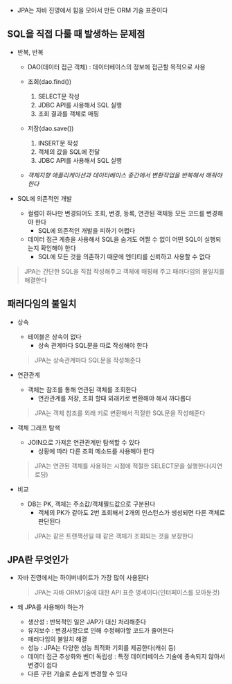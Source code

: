 - JPA는 자바 진영에서 힘을 모아서 만든 ORM 기술 표준이다

## SQL을 직접 다룰 때 발생하는 문제점
- 반복, 반복
    - DAO(데이터 접근 객체) : 데이터베이스의 정보에 접근할 목적으로 사용
    - 조회(dao.find())
        1. SELECT문 작성
        2. JDBC API를 사용해서 SQL 실행
        3. 조회 결과를 객체로 매핑

    - 저장(dao.save())
        1. INSERT문 작성
        2. 객체의 값을 SQL에 전달
        3. JDBC API를 사용해서 SQL 실행
    
    - *객체지향 애플리케이션과 데이터베이스 중간에서 변환작업을 반복해서 해줘야 한다*

- SQL에 의존적인 개발  
    - 컬럼이 하나만 변경되어도 조회, 변경, 등록, 연관된 객체등 모든 코드를 변경해야 한다
        - SQL에 의존적인 개발을 피하기 어렵다
    - 데이터 접근 계층을 사용해서 SQL을 숨겨도 어쩔 수 없이 어떤 SQL이 실행되는지 확인해야 한다
        - SQL에 모든 것을 의존하기 때문에 엔티티를 신뢰하고 사용할 수 없다

> JPA는 간단한 SQL을 직접 작성해주고 객체에 매핑해 주고 패러다임의 불일치를 해결한다

## 패러다임의 불일치 
- 상속
    - 테이블은 상속이 없다
        - 상속 관계마다 SQL문을 따로 작성해야 한다
    > JPA는 상속관계마다 SQL문을 작성해준다

- 연관관계
    - 객체는 참조를 통해 연관된 객체를 조회한다
        - 연관관계를 저장, 조회 할때 외래키로 변환해야 해서 까다롭다
    > JPA는 객체 참조를 외래 키로 변환해서 적절한 SQL문을 작성해준다

- 객체 그래프 탐색
    - JOIN으로 가져온 연관관계만 탐색할 수 있다
        - 상황에 따라 다른 조회 메소드를 사용해야 한다

    > JPA는 연관된 객체를 사용하는 시점에 적절한 SELECT문을 실행한다(지연 로딩)

- 비교
    - DB는 PK, 객체는 주소값/객체필드값으로  구분된다
        - 객체의 PK가 같아도 2번 조회해서 2개의 인스턴스가 생성되면 다른 객체로 판단된다
    > JPA는 같은 트랜잭션일 때 같은 객체가 조회되는 것을 보장한다

## JPA란 무엇인가
- 자바 진영에서는 하이버네이트가 가장 많이 사용된다
    > JPA는 자바 ORM기술에 대한 API 표준 명세이다(인터페이스를 모아둔것)

- 왜 JPA를 사용해야 하는가
    - 생산성 : 반복적인 일은 JAP가 대신 처리해준다
    - 유지보수 : 변경사항으로 인해 수정해야할 코드가 줄어든다
    - 패러다임의 불일치 해결 
    - 성능 : JPA는 다양한 성능 최적화 기회를 제공한다(캐쉬 등)
    - 데이터 접근 추상화와 벤더 독립성 : 특정 데이터베이스 기술에 종속되지 않아서 변경이 쉽다
    - 다른 구현 기술로 손쉽게 변경할 수 있다

